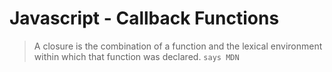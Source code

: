 # Javascript - Callback Functions

>   A closure is the combination of a function and the lexical environment within which that function was declared.       `says MDN`